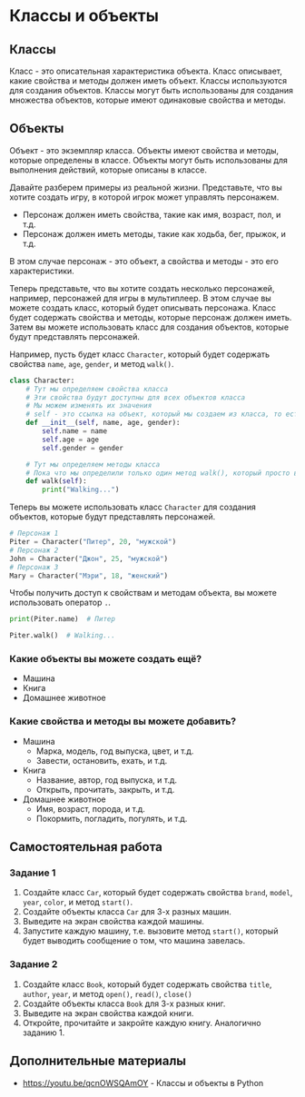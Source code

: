 # Классы и объекты

## Классы

Класс - это описательная характеристика объекта. Класс описывает, какие свойства и методы должен иметь объект. Классы
используются для создания объектов. Классы могут быть использованы для создания множества объектов, которые имеют
одинаковые свойства и методы.

## Объекты

Объект - это экземпляр класса. Объекты имеют свойства и методы, которые определены в классе. Объекты могут быть
использованы для выполнения действий, которые описаны в классе.

Давайте разберем примеры из реальной жизни. Представьте, что вы хотите создать игру, в которой игрок может управлять
персонажем.

- Персонаж должен иметь свойства, такие как имя, возраст, пол, и т.д.
- Персонаж должен иметь методы, такие как ходьба, бег, прыжок, и т.д.

В этом случае персонаж - это объект, а свойства и методы - это его характеристики.

Теперь представьте, что вы хотите создать несколько персонажей, например, персонажей для игры в мультиплеер. В этом
случае вы можете создать класс, который будет описывать персонажа. Класс будет содержать свойства и методы, которые
персонаж должен иметь. Затем вы можете использовать класс для создания объектов, которые будут представлять персонажей.

Например, пусть будет класс `Character`, который будет содержать свойства `name`, `age`, `gender`, и метод `walk()`.

```python
class Character:
    # Тут мы определяем свойства класса
    # Эти свойства будут доступны для всех объектов класса
    # Мы можем изменять их значения
    # self - это ссылка на объект, который мы создаем из класса, то есть конкретный объект
    def __init__(self, name, age, gender):
        self.name = name
        self.age = age
        self.gender = gender

    # Тут мы определяем методы класса
    # Пока что мы определили только один метод walk(), который просто выводит сообщение о том, что персонаж идет
    def walk(self):
        print("Walking...")
```

Теперь вы можете использовать класс `Character` для создания объектов, которые будут представлять персонажей.

```python
# Персонаж 1
Piter = Character("Питер", 20, "мужской")
# Персонаж 2
John = Character("Джон", 25, "мужской")
# Персонаж 3
Mary = Character("Мэри", 18, "женский")
```

Чтобы получить доступ к свойствам и методам объекта, вы можете использовать оператор `.`.

```python
print(Piter.name)  # Питер

Piter.walk()  # Walking...
```

### Какие объекты вы можете создать ещё?

- Машина
- Книга
- Домашнее животное

### Какие свойства и методы вы можете добавить?

- Машина
    - Марка, модель, год выпуска, цвет, и т.д.
    - Завести, остановить, ехать, и т.д.
- Книга
    - Название, автор, год выпуска, и т.д.
    - Открыть, прочитать, закрыть, и т.д.
- Домашнее животное
    - Имя, возраст, порода, и т.д.
    - Покормить, погладить, погулять, и т.д.

## Самостоятельная работа

### Задание 1

1. Создайте класс `Car`, который будет содержать свойства `brand`, `model`, `year`, `color`, и метод `start()`.
2. Создайте объекты класса `Car` для 3-х разных машин.
3. Выведите на экран свойства каждой машины.
4. Запустите каждую машину, т.е. вызовите метод `start()`, который будет выводить сообщение о том, что машина завелась.

### Задание 2

1. Создайте класс `Book`, который будет содержать свойства `title`, `author`, `year`, и метод `open()`, `read()`, `close()`
2. Создайте объекты класса `Book` для 3-х разных книг.
3. Выведите на экран свойства каждой книги.
4. Откройте, прочитайте и закройте каждую книгу. Аналогично заданию 1.

## Дополнительные материалы

- https://youtu.be/qcnOWSQAmOY - Классы и объекты в Python



